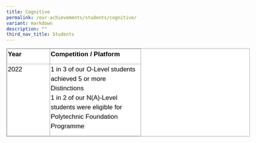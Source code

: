 ```yaml
---
title: Cognitive
permalink: /our-achievements/students/cognitive/
variant: markdown
description: ""
third_nav_title: Students
---
```

<table style="box-sizing: inherit;
    font-family: Helvetica, sans-serif;
    border-collapse: collapse;
    border-spacing: 0px;
    width: 640px;
    margin: 0px;
    outline: 0px;
    padding: 0px;
    border: 1px solid rgb(170, 170, 170);
    color: rgb(0, 0, 0);
    font-size: 17px;
    font-style: normal;
    font-variant-ligatures: normal;
    font-variant-caps: normal;
    font-weight: 400;
    letter-spacing: normal;
    orphans: 2;
    text-align: left;
    text-transform: none;
    white-space: normal;
    widows: 2;
    word-spacing: 0px;
    -webkit-text-stroke-width: 0px;
    background-color: rgb(255, 255, 255);
    text-decoration-thickness: initial;
    text-decoration-style: initial;
    text-decoration-color: initial;" class="iveo_table ives_tab_simple3">
  <tbody style="box-sizing: inherit;
      font-family: Lato, sans-serif;
      margin: 0px;
      outline: 0px;
      padding: 0px;">
    <tr style="box-sizing: inherit;
        font-family: Lato, sans-serif;
        margin: 0px;
        outline: 0px;
        padding: 0px;">
      <td style="box-sizing: inherit;
          font-family: Lato, sans-serif;
          padding: 2px;
          text-align: center;
          vertical-align: top;
          border: 1px solid rgb(170, 170, 170);
          margin: 0px;
          outline: 0px;
          width: 108px;" width="78">
        <p style="box-sizing: inherit;
            font-family: Helvetica, sans-serif;
            margin: 0px 0px 10px;
            padding: 0px;
            font-size: 17px;
            line-height: 24.99px;
            outline: 0px;
            color: rgb(0, 0, 0);
            font-weight: 400;
            text-align: left;">
          <b style="box-sizing: inherit;
              font-family: inherit;
              font-weight: 600;
              margin: 0px;
              outline: 0px;
              padding: 0px;">Year</b>
        </p>
      </td>
      <td style="box-sizing: inherit;
          font-family: Lato, sans-serif;
          padding: 2px;
          text-align: center;
          vertical-align: top;
          border: 1px solid rgb(170, 170, 170);
          margin: 0px;
          outline: 0px;
          width: 235px;" width="174">
        <p style="box-sizing: inherit;
            font-family: Helvetica, sans-serif;
            margin: 0px 0px 10px;
            padding: 0px;
            font-size: 17px;
            line-height: 24.99px;
            outline: 0px;
            color: rgb(0, 0, 0);
            font-weight: 400;
            text-align: left;">
          <b style="box-sizing: inherit;
              font-family: inherit;
              font-weight: 600;
              margin: 0px;
              outline: 0px;
              padding: 0px;">Competition / Platform</b>
        </p>
      </td>
    </tr>
    <tr style="box-sizing: inherit;
        font-family: Lato, sans-serif;
        margin: 0px;
        outline: 0px;
        padding: 0px;">
      <td style="box-sizing: inherit;
          font-family: Lato, sans-serif;
          padding: 2px;
          text-align: center;
          vertical-align: top;
          border: 1px solid rgb(170, 170, 170);
          margin: 0px;
          outline: 0px;" width="78">
        <p style="box-sizing: inherit;
            font-family: Helvetica, sans-serif;
            margin: 0px 0px 10px;
            padding: 0px;
            font-size: 17px;
            line-height: 24.99px;
            outline: 0px;
            color: rgb(0, 0, 0);
            font-weight: 400;
            text-align: left;">
          2022
        </p>
      </td>
      <td style="box-sizing: inherit;
          font-family: Lato, sans-serif;
          padding: 2px;
          text-align: center;
          vertical-align: top;
          border: 1px solid rgb(170, 170, 170);
          margin: 0px;
          outline: 0px;" width="174">
        <p style="box-sizing: inherit;
            font-family: Helvetica, sans-serif;
            margin: 0px 0px 10px;
            padding: 0px;
            font-size: 17px;
            line-height: 24.99px;
            outline: 0px;
            color: rgb(0, 0, 0);
            font-weight: 400;
            text-align: left;">
          1 in 3 of our O-Level students achieved 5 or more Distinctions<br>
					1 in 2  of our N(A)-Level students were eligible for Polytechnic Foundation Programme
        </p>
      </td>
    </tr>
  </tbody>
</table>